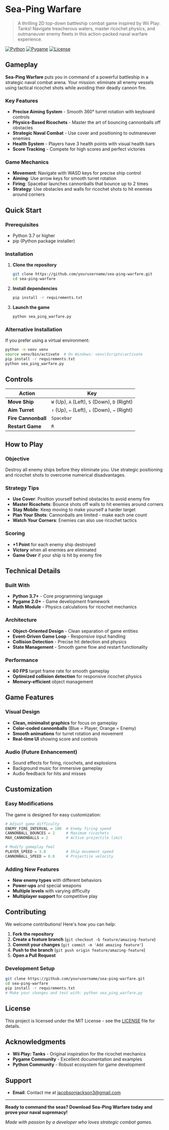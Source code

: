 # Sea-Ping Warfare

> A thrilling 2D top-down battleship combat game inspired by Wii Play: Tanks! Navigate treacherous waters, master ricochet physics, and outmaneuver enemy fleets in this action-packed naval warfare experience.

[![Python](https://img.shields.io/badge/Python-3.7+-blue.svg)](https://python.org)
[![Pygame](https://img.shields.io/badge/Pygame-2.0+-green.svg)](https://pygame.org)
[![License](https://img.shields.io/badge/License-MIT-yellow.svg)](LICENSE)

## Gameplay

**Sea-Ping Warfare** puts you in command of a powerful battleship in a strategic naval combat arena. Your mission: eliminate all enemy vessels using tactical ricochet shots while avoiding their deadly cannon fire.

### Key Features
- **Precise Aiming System** - Smooth 360° turret rotation with keyboard controls
- **Physics-Based Ricochets** - Master the art of bouncing cannonballs off obstacles
- **Strategic Naval Combat** - Use cover and positioning to outmaneuver enemies
- **Health System** - Players have 3 health points with visual health bars
- **Score Tracking** - Compete for high scores and perfect victories

### Game Mechanics
- **Movement**: Navigate with WASD keys for precise ship control
- **Aiming**: Use arrow keys for smooth turret rotation
- **Firing**: Spacebar launches cannonballs that bounce up to 2 times
- **Strategy**: Use obstacles and walls for ricochet shots to hit enemies around corners

## Quick Start

### Prerequisites
- Python 3.7 or higher
- pip (Python package installer)

### Installation

1. **Clone the repository**
   ```bash
   git clone https://github.com/yourusername/sea-ping-warfare.git
   cd sea-ping-warfare
   ```

2. **Install dependencies**
   ```bash
   pip install -r requirements.txt
   ```

3. **Launch the game**
   ```bash
   python sea_ping_warfare.py
   ```

### Alternative Installation
If you prefer using a virtual environment:
```bash
python -m venv venv
source venv/bin/activate  # On Windows: venv\Scripts\activate
pip install -r requirements.txt
python sea_ping_warfare.py
```

## Controls

| Action | Key |
|--------|-----|
| **Move Ship** | `W` (Up), `A` (Left), `S` (Down), `D` (Right) |
| **Aim Turret** | `↑` (Up), `←` (Left), `↓` (Down), `→` (Right) |
| **Fire Cannonball** | `Spacebar` |
| **Restart Game** | `R` |

## How to Play

### Objective
Destroy all enemy ships before they eliminate you. Use strategic positioning and ricochet shots to overcome numerical disadvantages.

### Strategy Tips
- **Use Cover**: Position yourself behind obstacles to avoid enemy fire
- **Master Ricochets**: Bounce shots off walls to hit enemies around corners
- **Stay Mobile**: Keep moving to make yourself a harder target
- **Plan Your Shots**: Cannonballs are limited - make each one count
- **Watch Your Corners**: Enemies can also use ricochet tactics

### Scoring
- **+1 Point** for each enemy ship destroyed
- **Victory** when all enemies are eliminated
- **Game Over** if your ship is hit by enemy fire

## Technical Details

### Built With
- **Python 3.7+** - Core programming language
- **Pygame 2.0+** - Game development framework
- **Math Module** - Physics calculations for ricochet mechanics

### Architecture
- **Object-Oriented Design** - Clean separation of game entities
- **Event-Driven Game Loop** - Responsive input handling
- **Collision Detection** - Precise hit detection and physics
- **State Management** - Smooth game flow and restart functionality

### Performance
- **60 FPS** target frame rate for smooth gameplay
- **Optimized collision detection** for responsive ricochet physics
- **Memory-efficient** object management

## Game Features

### Visual Design
- **Clean, minimalist graphics** for focus on gameplay
- **Color-coded cannonballs** (Blue = Player, Orange = Enemy)
- **Smooth animations** for turret rotation and movement
- **Real-time UI** showing score and controls

### Audio (Future Enhancement)
- Sound effects for firing, ricochets, and explosions
- Background music for immersive gameplay
- Audio feedback for hits and misses

## Customization

### Easy Modifications
The game is designed for easy customization:

```python
# Adjust game difficulty
ENEMY_FIRE_INTERVAL = 180  # Enemy firing speed
CANNONBALL_BOUNCES = 2     # Maximum ricochets
MAX_CANNONBALLS = 2        # Active projectile limit

# Modify gameplay feel
PLAYER_SPEED = 3.0         # Ship movement speed
CANNONBALL_SPEED = 8.0     # Projectile velocity
```

### Adding New Features
- **New enemy types** with different behaviors
- **Power-ups** and special weapons
- **Multiple levels** with varying difficulty
- **Multiplayer support** for competitive play

## Contributing

We welcome contributions! Here's how you can help:

1. **Fork the repository**
2. **Create a feature branch** (`git checkout -b feature/amazing-feature`)
3. **Commit your changes** (`git commit -m 'Add amazing feature'`)
4. **Push to the branch** (`git push origin feature/amazing-feature`)
5. **Open a Pull Request**

### Development Setup
```bash
git clone https://github.com/yourusername/sea-ping-warfare.git
cd sea-ping-warfare
pip install -r requirements.txt
# Make your changes and test with: python sea_ping_warfare.py
```

## License

This project is licensed under the MIT License - see the [LICENSE](LICENSE) file for details.

## Acknowledgments

- **Wii Play: Tanks** - Original inspiration for the ricochet mechanics
- **Pygame Community** - Excellent documentation and examples
- **Python Community** - Robust ecosystem for game development

## Support
- **Email**: Contact me at jacobsonjackson3@gmail.com

---

**Ready to command the seas? Download Sea-Ping Warfare today and prove your naval supremacy!**

*Made with passion by a developer who loves strategic combat games.* 